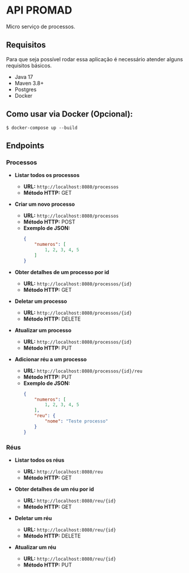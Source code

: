 # API PROMAD

Micro serviço de processos.

## Requisitos

Para que seja possível rodar essa aplicação é necessário atender alguns requisitos básicos.

- Java 17
- Maven 3.8+
- Postgres
- Docker

## Como usar via Docker (Opcional):

```
$ docker-compose up --build
```
## Endpoints

### Processos

- **Listar todos os processos**

  - **URL:** `http://localhost:8080/processos`
  - **Método HTTP:** GET

- **Criar um novo processo**

  - **URL:** `http://localhost:8080/processos`
  - **Método HTTP:** POST
  - **Exemplo de JSON:**
    ```json
    {
        "numeros": [
            1, 2, 3, 4, 5
        ]
    }
    ```

- **Obter detalhes de um processo por id**

  - **URL:** `http://localhost:8080/processos/{id}`
  - **Método HTTP:** GET

- **Deletar um processo**

  - **URL:** `http://localhost:8080/processos/{id}`
  - **Método HTTP:** DELETE

- **Atualizar um processo**

  - **URL:** `http://localhost:8080/processos/{id}`
  - **Método HTTP:** PUT

- **Adicionar réu a um processo**

  - **URL:** `http://localhost:8080/processos/{id}/reu`
  - **Método HTTP:** PUT
  - **Exemplo de JSON:**
    ```json
    {
        "numeros": [
            1, 2, 3, 4, 5
        ],
        "reu": {
            "nome": "Teste processo"
        }
    }
    ```

 ### Réus

- **Listar todos os réus**

  - **URL:** `http://localhost:8080/reu`
  - **Método HTTP:** GET

- **Obter detalhes de um réu por id**

  - **URL:** `http://localhost:8080/reu/{id}`
  - **Método HTTP:** GET

- **Deletar um réu**

  - **URL:** `http://localhost:8080/reu/{id}`
  - **Método HTTP:** DELETE

- **Atualizar um réu**

  - **URL:** `http://localhost:8080/reu/{id}`
  - **Método HTTP:** PUT

